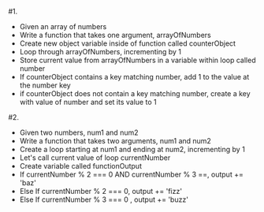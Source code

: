 #1.
* Given an array of numbers
* Write a function that takes one argument, arrayOfNumbers
* Create new object variable inside of function called counterObject
* Loop through arrayOfNumbers, incrementing by 1
* Store current value from arrayOfNumbers in a variable within loop called number
* If counterObject contains a key matching number, add 1 to the value at the number key
* if counterObject does not contain a key matching number, create a key with value of number and set its value to 1 

#2.
* Given two numbers, num1 and num2
* Write a function that takes two arguments, num1 and num2
* Create a loop starting at num1 and ending at num2, incrementing by 1
* Let's call current value of loop currentNumber
* Create variable called functionOutput
* If currentNumber % 2 === 0 AND currentNumber % 3 ==, output += 'baz'
* Else If currentNumber % 2 === 0, output += 'fizz' 
* Else If currentNumber % 3 === 0 , output += 'buzz' 